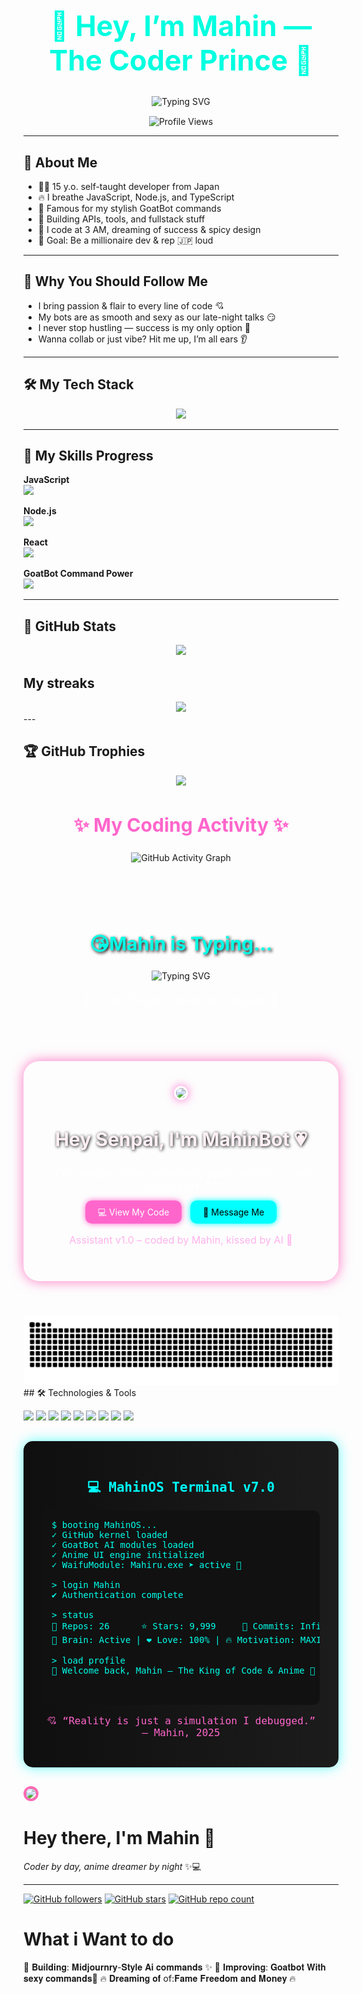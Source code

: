<div align="center">
  <h1 style="font-size: 45px; color: #00ffe0;">🌈 Hey, I’m Mahin — The Coder Prince 👑</h1>
  <img src="https://readme-typing-svg.herokuapp.com?font=Fira+Code&size=25&pause=1000&color=FF61C3&center=true&vCenter=true&width=450&lines=😾Need+an+Girlfriend+😉🍓+🇯🇵;JavaScript+Lover+🔥;Node.js+%7C+React+%7C+Bots+🐐;I+code+like+it's+a+love+story+💘" alt="Typing SVG" />
  
  <p style="margin-top:15px;">
    <img src="https://komarev.com/ghpvc/?username=Mahin-node&color=blue" alt="Profile Views" />
  </p>
</div>

---

## 🧸 About Me

- 🍷🌸 15 y.o. self-taught developer from Japan  
- 🔥 I breathe JavaScript, Node.js, and TypeScript  
- 🐐 Famous for my stylish GoatBot commands  
- 🎨 Building APIs, tools, and fullstack stuff  
- 💖 I code at 3 AM, dreaming of success & spicy design  
- 🎀 Goal: Be a millionaire dev & rep 🇯🇵 loud  

---

## 💞 Why You Should Follow Me

- I bring passion & flair to every line of code 💘  
- My bots are as smooth and sexy as our late-night talks 😏  
- I never stop hustling — success is my only option 🚀  
- Wanna collab or just vibe? Hit me up, I’m all ears 👂  

---

## 🛠️ My Tech Stack

<p align="center">
  <img src="https://skillicons.dev/icons?i=js,ts,nodejs,php,html,css,react,mongodb,mysql,git,bash,vscode,linux" />
</p>

---

## 🧬 My Skills Progress

<p align="left">
  <b>JavaScript</b><br/>
  <img src="https://img.shields.io/badge/JavaScript-90%25-29a19c?style=for-the-badge" /><br/>

  <b>Node.js</b><br/>
  <img src="https://img.shields.io/badge/Node.js-88%25-2bbc8a?style=for-the-badge" /><br/>

  <b>React</b><br/>
  <img src="https://img.shields.io/badge/React-70%25-f7df1e?style=for-the-badge" /><br/>

  <b>GoatBot Command Power</b><br/>
  <img src="https://img.shields.io/badge/🔥GoatBot-100%25-ff69b4?style=for-the-badge" />
</p>

---


## 💫 GitHub Stats

<p align="center">
  <img height="180em" src="https://github-readme-stats.vercel.app/api?username=Dbz-Mahin7x&show_icons=true&theme=radical&count_private=true&include_all_commits=true" />
  
 ## My streaks
  <div align="center">
  <img height="180em" src="https://github-readme-streak-stats.herokuapp.com?user=Dbz-Mahin7x&theme=tokyonight" />
</div>
---

## 🏆 GitHub Trophies

<p align="center">
  <img src="https://github-profile-trophy.vercel.app/?username=Dbz-Mahin7x&theme=gruvbox&no-frame=true&row=1&column=7" />
</p>

## <!-- 🌸 GitHub Contribution Graph -->
<div align="center">
  <h2 style="color:#ff66cc; font-size: 30px;">✨ My Coding Activity ✨</h2>
  <img src="https://github-readme-activity-graph.vercel.app/graph?username=Dbz-Mahin7x&bg_color=0d1117&color=ff66cc&line=00ffff&point=ffffff&area=true&area_color=ff66cc" alt="GitHub Activity Graph" />
</div>

## <!-- 💻 Live Code Typing Effect Like VS Code -->
<div align="center" style="background: url('https://i.pinimg.com/originals/91/6b/d2/916bd2c1aa4a6a48f71574cb7d1b30c2.gif'); background-size: cover; padding: 40px; border-radius: 20px;">

  <h2 style="color: #00ffe7; font-size: 30px; text-shadow: 2px 2px 5px #000;">😘Mahin is Typing...</h2>
  
  <img src="https://readme-typing-svg.demolab.com?font=Fira+Code&duration=4000&pause=1000&color=FF80BF&center=true&vCenter=true&width=435&lines=const+coder+=%22Mahin%22;console.log('I+love+JavaScript+%26+Anime!');while(alive){code();+dream();+win();}" alt="Typing SVG" />
  
  <p style="color: #ffffffcc; font-size: 18px; margin-top: 20px;">🩷 Code. Dream. Dominate. Repeat. 🩷</p>
</div>

## <!-- 🌸 Mahin's Waifu Assistant UI -->
<div style="background: url('https://i.pinimg.com/originals/d0/e6/13/d0e6132c5a420e88dd6ef4a8ec6fdc4c.gif'); background-size: cover; padding: 40px; border-radius: 25px; box-shadow: 0 0 20px #ff75c3; text-align: center;">

  <img src="https://i.pinimg.com/originals/4d/80/61/4d8061f119c084b5529e27838ad58db7.gif" width="130px" style="border-radius: 50%; border: 3px solid #fff; box-shadow: 0 0 15px #ff66cc;" />

  <h2 style="color: #fff0f5; font-size: 30px; text-shadow: 1px 1px 5px #000;">Hey Senpai, I'm MahinBot 💗</h2>

  <p style="color: #ffffffcc; font-size: 18px; font-style: italic;">
    "I'm always online, watching your commits... and your heart 💘"
  </p>

  <div style="margin-top: 20px;">
    <a href="https://github.com/Dbz-Mahin7x" style="background: #ff66cc; color: white; padding: 10px 20px; border-radius: 10px; text-decoration: none; margin-right: 10px; box-shadow: 0 0 10px #ff66cc;">💻 View My Code</a>
    <a href="https://t.me/your-username" style="background: #00ffff; color: black; padding: 10px 20px; border-radius: 10px; text-decoration: none; box-shadow: 0 0 10px #00ffff;">💌 Message Me</a>
  </div>

  <p style="color: #ffb3ec; margin-top: 20px; font-size: 16px;">Assistant v1.0 – coded by Mahin, kissed by AI 💋</p>
</div>


#

<br clear="both">

<img src="https://raw.githubusercontent.com/nazrul4x/nazrul4x/output/snake.svg" alt="Snake animation" />
## 🛠️ Technologies & Tools

![](https://img.shields.io/badge/OS-Linux-informational?style=flat&logo=linux&logoColor=white&color=2bbc8a)
![](https://img.shields.io/badge/OS-Windows-informational?style=flat&logo=windows&logoColor=white&color=2bbc8a)
![](https://img.shields.io/badge/Editor-VSCode-informational?style=flat&logo=visual-studio-code&logoColor=white&color=2bbc8a)
![](https://img.shields.io/badge/Code-JavaScript-informational?style=flat&logo=javascript&logoColor=white&color=2bbc8a)
![](https://img.shields.io/badge/Code-PHP-informational?style=flat&logo=php&logoColor=white&color=2bbc8a)
![](https://img.shields.io/badge/Code-Node.js-informational?style=flat&logo=node.js&logoColor=white&color=2bbc8a)
![](https://img.shields.io/badge/Code-React-informational?style=flat&logo=react&logoColor=white&color=2bbc8a)
![](https://img.shields.io/badge/Shell-Bash-informational?style=flat&logo=gnu-bash&logoColor=white&color=2bbc8a)
![](https://img.shields.io/badge/Tools-Git-informational?style=flat&logo=git&logoColor=white&color=2bbc8a)


## <!-- 🌌 MahinOS: The Anime Hacker Terminal UI -->
<div style="font-family: 'Fira Code', monospace; background: linear-gradient(to right, #0f0f0f, #1c1c1c); border-radius: 15px; box-shadow: 0 0 20px #00ffff99; padding: 30px; color: #00ffe0;">

  <h2 style="color: #00ffff; text-align: center;">💻 MahinOS Terminal v7.0</h2>

  <pre style="background: #111; padding: 15px; border-radius: 10px; color: #00ffea; overflow-x: auto;">
$ booting MahinOS...
✓ GitHub kernel loaded
✓ GoatBot AI modules loaded
✓ Anime UI engine initialized
✓ WaifuModule: Mahiru.exe ➤ active 💖

> login Mahin
✔️ Authentication complete

> status
📁 Repos: 26      ⭐ Stars: 9,999     💬 Commits: Infinite  
🍓 Brain: Active | ❤️ Love: 100% | 🔥 Motivation: MAXIMUM

> load profile
👑 Welcome back, Mahin — The King of Code & Anime 💫

  </pre>

  <p style="text-align: center; color: #ff66cc; font-size: 16px;">
    💘 “Reality is just a simulation I debugged.” — Mahin, 2025
  </p>

</div>



## <div align="center">

<img src="https://i.pinimg.com/originals/8c/3f/e2/8c3fe27c43795cf2b5d04cf6d67bbf8e.gif" width="150" style="border-radius:50%; border:4px solid #ff69b4;" />

# Hey there, I'm Mahin 💖

*Coder by day, anime dreamer by night* ✨💻

---

[![GitHub followers](https://img.shields.io/github/followers/Dbz-Mahin7x?style=social)](https://github.com/Dbz-Mahin7x)
[![GitHub stars](https://img.shields.io/github/stars/Dbz-Mahin7x?style=social)](https://github.com/Dbz-Mahin7x)
[![GitHub repo count](https://img.shields.io/github/repos/Dbz-Mahin7x?style=social)](https://github.com/Dbz-Mahin7x)

</div>


# What i Want to do 

💝 𝐁𝐮𝐢𝐥𝐝𝐢𝐧𝐠: 𝐌𝐢𝐝𝐣𝐨𝐮𝐫𝐧𝐫𝐲-𝐒𝐭𝐲𝐥𝐞 𝐀𝐢 𝐜𝐨𝐦𝐦𝐚𝐧𝐝𝐬  ✨
🐐 𝐈𝐦𝐩𝐫𝐨𝐯𝐢𝐧𝐠: 𝐆𝐨𝐚𝐭𝐛𝐨𝐭 𝐖𝐢𝐭𝐡 𝐬𝐞𝐱𝐲 𝐜𝐨𝐦𝐦𝐚𝐧𝐝𝐬🫶
🔥 𝐃𝐫𝐞𝐚𝐦𝐢𝐧𝐠 𝐨𝐟 of:𝐅𝐚𝐦𝐞 𝐅𝐫𝐞𝐞𝐝𝐨𝐦 𝐚𝐧𝐝 𝐌𝐨𝐧𝐞𝐲 🔥

      
